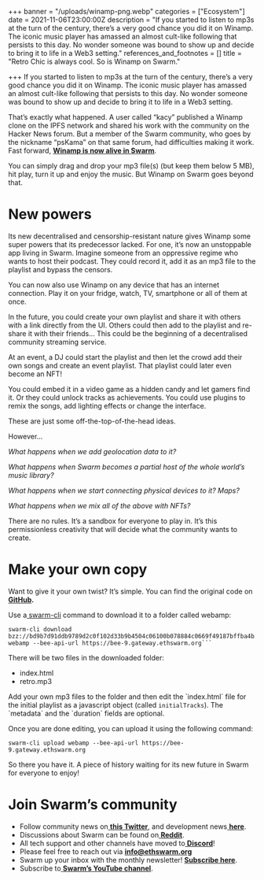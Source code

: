 +++
banner = "/uploads/winamp-png.webp"
categories = ["Ecosystem"]
date = 2021-11-06T23:00:00Z
description = "If you started to listen to mp3s at the turn of the century, there’s a very good chance you did it on Winamp. The iconic music player has amassed an almost cult-like following that persists to this day. No wonder someone was bound to show up and decide to bring it to life in a Web3 setting."
references_and_footnotes = []
title = "Retro Chic is always cool. So is Winamp on Swarm."

+++
If you started to listen to mp3s at the turn of the century, there’s a very good chance you did it on Winamp. The iconic music player has amassed an almost cult-like following that persists to this day. No wonder someone was bound to show up and decide to bring it to life in a Web3 setting.

That’s exactly what happened. A user called “kacy” published a Winamp clone on the IPFS network and shared his work with the community on the Hacker News forum. But a member of the Swarm community, who goes by the nickname “psKama” on that same forum, had difficulties making it work. Fast forward, [**Winamp is now alive in Swarm**](https://bee-9.gateway.ethswarm.org/bzz/bd9b7d91ddb9789d2c0f102d33b9b4504c06100b078884c0669f49187bffba4b/).

You can simply drag and drop your mp3 file(s) (but keep them below 5 MB), hit play, turn it up and enjoy the music. But Winamp on Swarm goes beyond that.

# New powers

Its new decentralised and censorship-resistant nature gives Winamp some super powers that its predecessor lacked. For one, it’s now an unstoppable app living in Swarm. Imagine someone from an oppressive regime who wants to host their podcast. They could record it, add it as an mp3 file to the playlist and bypass the censors.

You can now also use Winamp on any device that has an internet connection. Play it on your fridge, watch, TV, smartphone or all of them at once.

In the future, you could create your own playlist and share it with others with a link directly from the UI. Others could then add to the playlist and re-share it with their friends… This could be the beginning of a decentralised community streaming service.

At an event, a DJ could start the playlist and then let the crowd add their own songs and create an event playlist. That playlist could later even become an NFT!

You could embed it in a video game as a hidden candy and let gamers find it. Or they could unlock tracks as achievements. You could use plugins to remix the songs, add lighting effects or change the interface.

These are just some off-the-top-of-the-head ideas.

However…

_What happens when we add geolocation data to it?_

_What happens when Swarm becomes a partial host of the whole world’s music library?_

_What happens when we start connecting physical devices to it? Maps?_

_What happens when we mix all of the above with NFTs?_

There are no rules. It’s a sandbox for everyone to play in. It’s this permissionless creativity that will decide what the community wants to create.

# Make your own copy

Want to give it your own twist? It’s simple. You can find the original code on [**GitHub**](https://github.com/captbaritone/webamp)**.**

Use a[ swarm-cli](https://github.com/ethersphere/swarm-cli) command to download it to a folder called webamp:

    swarm-cli download bzz://bd9b7d91ddb9789d2c0f102d33b9b4504c06100b078884c0669f49187bffba4b webamp --bee-api-url https://bee-9.gateway.ethswarm.org```

There will be two files in the downloaded folder:

* index.html
* retro.mp3

Add your own mp3 files to the folder and then edit the \`index.html\` file for the initial playlist as a javascript object (called `initialTracks`). The \`metadata\` and the \`duration\` fields are optional.

Once you are done editing, you can upload it using the following command:

    swarm-cli upload webamp --bee-api-url https://bee-9.gateway.ethswarm.org

So there you have it. A piece of history waiting for its new future in Swarm for everyone to enjoy!

# Join Swarm’s community

* Follow community news on[ **this Twitter**](https://twitter.com/ethswarmhive), and development news[ **here**](https://twitter.com/ethswarm).
* Discussions about Swarm can be found on[ **Reddit**](https://www.reddit.com/r/ethswarm/).
* All tech support and other channels have moved to[ **Discord**](https://discord.gg/wdghaQsGq5)!
* Please feel free to reach out via **info@ethswarm.org**
* Swarm up your inbox with the monthly newsletter! [**Subscribe here**](https://www.ethswarm.org/newsletter.html).
* Subscribe to[ **Swarm’s YouTube channel**](https://www.youtube.com/channel/UCu6ywn9MTqdREuE6xuRkskA/videos).